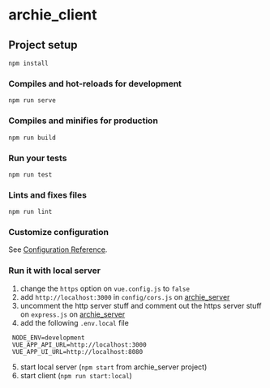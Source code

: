 # archie_client

## Project setup
```
npm install
```

### Compiles and hot-reloads for development
```
npm run serve
```

### Compiles and minifies for production
```
npm run build
```

### Run your tests
```
npm run test
```

### Lints and fixes files
```
npm run lint
```

### Customize configuration
See [Configuration Reference](https://cli.vuejs.org/config/).

### Run it with local server

1. change the `https` option on `vue.config.js` to `false`<br>
2. add `http://localhost:3000` in `config/cors.js` on <a href="https://dev.azure.com/wpai/archie_server/_git/archie_server">archie_server</a>
3. uncomment the http server stuff and comment out the https server stuff on `express.js` on <a href="https://dev.azure.com/wpai/archie_server/_git/archie_server">archie_server</a>
4. add the following `.env.local` file<br>
```
 NODE_ENV=development
 VUE_APP_API_URL=http://localhost:3000
 VUE_APP_UI_URL=http://localhost:8080
  ```
5. start local server (`npm start` from archie_server project)
6. start client (`npm run start:local`)